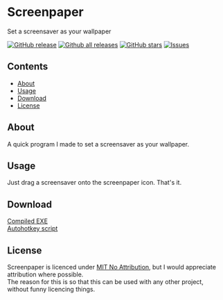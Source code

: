 # Screenpaper
Set a screensaver as your wallpaper

[![GitHub release](https://img.shields.io/github/release/teknixstuff/screenpaper/all.svg)](https://github.com/screenpaper/screenpaper/releases)
[![Github all releases](https://img.shields.io/github/downloads/teknixstuff/screenpaper/total.svg)](https://github.com/screenpaper/screenpaper/releases)
[![GitHub stars](https://img.shields.io/github/stars/teknixstuff/screenpaper.svg)](https://github.com/teknixstuff/screenpaper/stargazers)
[![Issues](https://img.shields.io/github/issues/teknixstuff/screenpaper.svg)](https://github.com/teknixstuff/screenpaper/issues)

## Contents
- [About](#about)
- [Usage](#usage)
- [Download](#download)
- [License](#license)

## About
A quick program I made to set a screensaver as your wallpaper.

## Usage
Just drag a screensaver onto the screenpaper icon. That's it.

## Download
[Compiled EXE](https://github.com/teknixstuff/screenpaper/releases/latest/download/screenpaper.exe)  
[Autohotkey script](https://github.com/teknixstuff/screenpaper/releases/latest/download/screenpaper.ahk)

## License
Screenpaper is licenced under [MIT No Attribution](https://github.com/teknixstuff/screenpaper/blob/main/Licence), but I would appreciate attribution where possible.  
The reason for this is so that this can be used with any other project, without funny licencing things.
